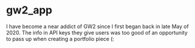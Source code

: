 # gw2_app
I have become a near addict of GW2 since I first began back in late May of 2020. The info in API keys they give users was too good of an opportunity to pass up when creating a portfolio piece (:
